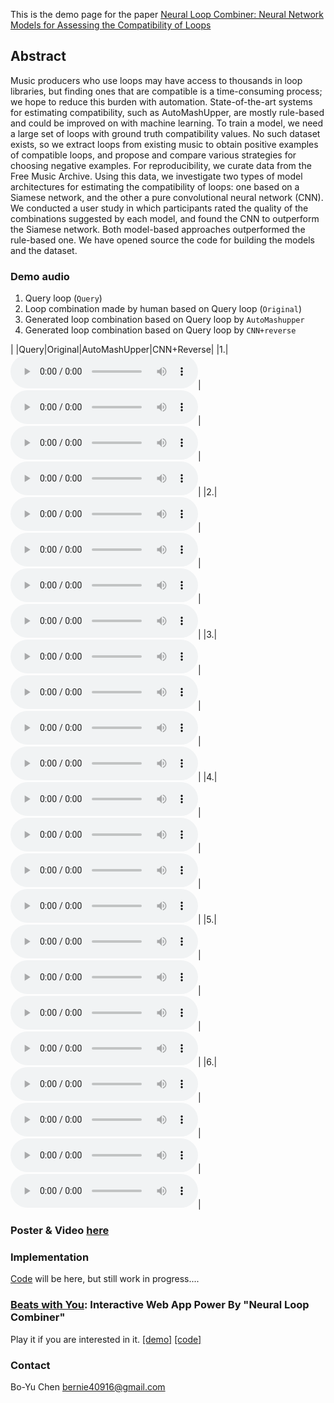 This is the demo page for the paper [Neural Loop Combiner: Neural Network Models for Assessing the Compatibility of Loops](https://arxiv.org/abs/2008.02011)

## Abstract
Music producers who use loops may have access to thousands in loop libraries, but finding ones that are compatible is a time-consuming process; we hope to reduce this burden with automation. State-of-the-art systems for estimating compatibility, such as AutoMashUpper, are mostly rule-based and could be improved on with machine learning. To train a model, we need a large set of loops with ground truth compatibility values. No such dataset exists, so we extract loops from existing music to obtain positive examples of compatible loops, and propose and compare various strategies for choosing negative examples. For reproducibility, we curate data from the Free Music Archive. Using this data, we investigate two types of model architectures for estimating the compatibility of loops: one based on a Siamese network, and the other a pure convolutional neural network (CNN). We conducted a user study in which participants rated the quality of the combinations suggested by each model, and found the CNN to outperform the Siamese network. Both model-based approaches outperformed the rule-based one. We have opened source the code for building the models and the dataset.

### Demo audio

1. Query loop (`Query`)
2. Loop combination made by human based on Query loop (`Original`)
3. Generated loop combination based on Query loop by `AutoMashupper`
4. Generated loop combination based on Query loop by `CNN+reverse`

|   |Query|Original|AutoMashUpper|CNN+Reverse|
|1.|<audio src="result/Q1/src.wav" controls="" preload=""></audio>|<audio src="result/Q1/ori.wav" controls="" preload=""></audio>|<audio src="result/Q1/atp.wav" controls="" preload=""></audio>|<audio src="result/Q1/cnn.wav" controls="" preload=""></audio>|
|2.|<audio src="result/Q2/src.wav" controls="" preload=""></audio>|<audio src="result/Q2/ori.wav" controls="" preload=""></audio>|<audio src="result/Q2/atp.wav" controls="" preload=""></audio>|<audio src="result/Q2/cnn.wav" controls="" preload=""></audio>|
|3.|<audio src="result/Q3/src.wav" controls="" preload=""></audio>|<audio src="result/Q3/ori.wav" controls="" preload=""></audio>|<audio src="result/Q3/atp.wav" controls="" preload=""></audio>|<audio src="result/Q3/cnn.wav" controls="" preload=""></audio>|
|4.|<audio src="result/Q4/src.wav" controls="" preload=""></audio>|<audio src="result/Q4/ori.wav" controls="" preload=""></audio>|<audio src="result/Q4/atp.wav" controls="" preload=""></audio>|<audio src="result/Q4/cnn.wav" controls="" preload=""></audio>|
|5.|<audio src="result/Q5/src.wav" controls="" preload=""></audio>|<audio src="result/Q5/ori.wav" controls="" preload=""></audio>|<audio src="result/Q5/atp.wav" controls="" preload=""></audio>|<audio src="result/Q5/cnn.wav" controls="" preload=""></audio>|
|6.|<audio src="result/Q6/src.wav" controls="" preload=""></audio>|<audio src="result/Q6/ori.wav" controls="" preload=""></audio>|<audio src="result/Q6/atp.wav" controls="" preload=""></audio>|<audio src="result/Q6/cnn.wav" controls="" preload=""></audio>|

### Poster & Video [here](www.slideshare.net/secret/Ls1MW17LWmukyK)



### Implementation

[Code](https://github.com/mir-aidj/neural-loop-combiner) will be here, but still work in progress.... 



### [Beats with You](http://paulyuchen.com/beats-with-you/): Interactive Web App Power By "Neural Loop Combiner"

Play it if you are interested in it. [[demo]](http://paulyuchen.com/beats-with-you/) [[code]](https://github.com/ChenPaulYu/beats-with-you)

### 

### Contact 

Bo-Yu Chen bernie40916@gmail.com
